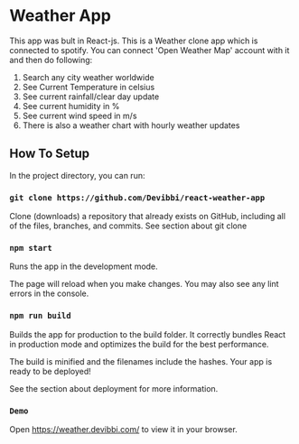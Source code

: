 # Weather App

This app was bult in React-js. This is a Weather clone app which is connected to spotify. You can connect 'Open Weather Map' account with it and then do following:

1. Search any city weather worldwide
2. See Current Temperature in celsius
3. See current rainfall/clear day update
4. See current humidity in %
5. See current wind speed in m/s
6. There is also a weather chart with hourly weather updates

## How To Setup
In the project directory, you can run:

### `git clone https://github.com/Devibbi/react-weather-app`


Clone (downloads) a repository that already exists on GitHub, including all of the files, branches, and commits. See section about git clone

### `npm start`
Runs the app in the development mode.

The page will reload when you make changes.
You may also see any lint errors in the console.


### `npm run build`

Builds the app for production to the build folder. It correctly bundles React in production mode and optimizes the build for the best performance.

The build is minified and the filenames include the hashes. Your app is ready to be deployed!

See the section about deployment for more information.

### `Demo`
Open https://weather.devibbi.com/ to view it in your browser.